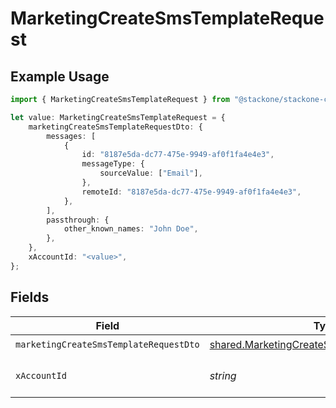 # MarketingCreateSmsTemplateRequest

## Example Usage

```typescript
import { MarketingCreateSmsTemplateRequest } from "@stackone/stackone-client-ts/sdk/models/operations";

let value: MarketingCreateSmsTemplateRequest = {
    marketingCreateSmsTemplateRequestDto: {
        messages: [
            {
                id: "8187e5da-dc77-475e-9949-af0f1fa4e4e3",
                messageType: {
                    sourceValue: ["Email"],
                },
                remoteId: "8187e5da-dc77-475e-9949-af0f1fa4e4e3",
            },
        ],
        passthrough: {
            other_known_names: "John Doe",
        },
    },
    xAccountId: "<value>",
};
```

## Fields

| Field                                                                                                             | Type                                                                                                              | Required                                                                                                          | Description                                                                                                       |
| ----------------------------------------------------------------------------------------------------------------- | ----------------------------------------------------------------------------------------------------------------- | ----------------------------------------------------------------------------------------------------------------- | ----------------------------------------------------------------------------------------------------------------- |
| `marketingCreateSmsTemplateRequestDto`                                                                            | [shared.MarketingCreateSmsTemplateRequestDto](../../../sdk/models/shared/marketingcreatesmstemplaterequestdto.md) | :heavy_check_mark:                                                                                                | N/A                                                                                                               |
| `xAccountId`                                                                                                      | *string*                                                                                                          | :heavy_check_mark:                                                                                                | The account identifier                                                                                            |